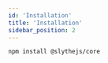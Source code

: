 ```yaml
---
id: 'Installation'
title: 'Installation'
sidebar_position: 2
---
```


```bash npm2yarn2pnpm
npm install @slythejs/core
```

